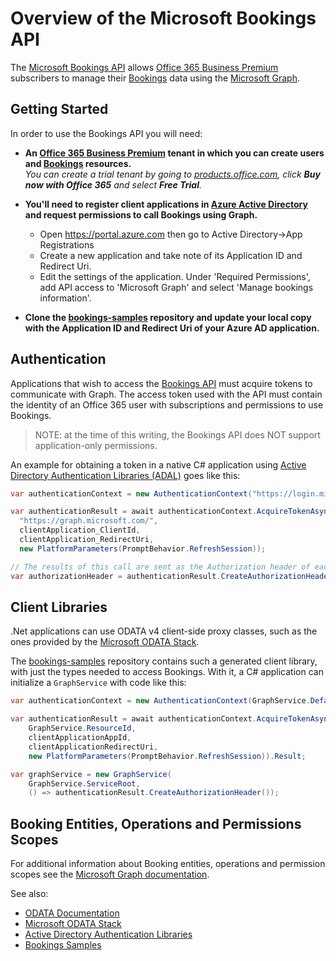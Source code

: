 # Overview of the Microsoft Bookings API

The [Microsoft Bookings API][api] allows [Office 365 Business Premium][o365]
subscribers to manage their [Bookings][] data using the [Microsoft Graph][graph].

## Getting Started

In order to use the Bookings API you will need:

- **An [Office 365 Business Premium][o365] tenant in which you can create users and [Bookings][] resources.**  
  _You can create a trial tenant by going to [products.office.com][bookings], click **Buy now with Office 365** and select **Free Trial**._

- **You'll need to register client applications in [Azure Active Directory][aad] and request permissions to call Bookings using Graph.**

  - Open https://portal.azure.com then go to Active Directory->App Registrations
  - Create a new application and take note of its Application ID and Redirect Uri.
  - Edit the settings of the application. Under 'Required Permissions', add API access to 'Microsoft Graph' and select 'Manage bookings information'.

- **Clone the [bookings-samples][samples] repository
  and update your local copy with the Application ID and Redirect Uri of your Azure AD application.**

## Authentication

Applications that wish to access the [Bookings API][api] must acquire tokens to communicate with Graph.
The access token used with the API must contain the identity of an Office 365 user with subscriptions and permissions to use Bookings.

> NOTE: at the time of this writing, the Bookings API does NOT support application-only permissions.

An example for obtaining a token in a native C# application using [Active Directory Authentication Libraries (ADAL)][adal] goes like this:

```csharp
var authenticationContext = new AuthenticationContext("https://login.microsoftonline.com/common/");

var authenticationResult = await authenticationContext.AcquireTokenAsync(
  "https://graph.microsoft.com/",
  clientApplication_ClientId,
  clientApplication_RedirectUri,
  new PlatformParameters(PromptBehavior.RefreshSession));

// The results of this call are sent as the Authorization header of each HTTPS request to Graph.
var authorizationHeader = authenticationResult.CreateAuthorizationHeader();
```

## Client Libraries

.Net applications can use ODATA v4 client-side proxy classes, such as the ones
provided by the [Microsoft ODATA Stack][client].

The [bookings-samples][samples] repository contains such a generated client library, with just the types needed to access Bookings.
With it, a C# application can initialize a `GraphService` with code like this:

```csharp
var authenticationContext = new AuthenticationContext(GraphService.DefaultAadInstance, TokenCache.DefaultShared);

var authenticationResult = await authenticationContext.AcquireTokenAsync(
    GraphService.ResourceId,
    clientApplicationAppId,
    clientApplicationRedirectUri,
    new PlatformParameters(PromptBehavior.RefreshSession)).Result;

var graphService = new GraphService(
    GraphService.ServiceRoot,
    () => authenticationResult.CreateAuthorizationHeader());
```

## Booking Entities, Operations and Permissions Scopes

For additional information about Booking entities, operations and permission scopes see the [Microsoft Graph documentation][api].

See also:

- [ODATA Documentation][odata]
- [Microsoft ODATA Stack][client]
- [Active Directory Authentication Libraries][adal]
- [Bookings Samples][samples]

[api]: https://developer.microsoft.com/en-us/graph/docs/api-reference/beta/resources/booking-api-overview "Microsoft Bookings API"
[odata]: http://www.odata.org/documentation/ "ODATA"
[graph]: https://graph.microsoft.com "Microsoft Graph"
[o365]: https://products.office.com/en-us/business/office-365-business-premium "Office 365 Business Premium"
[bookings]: https://products.office.com/en-us/business/scheduling-and-booking-app "Microsoft Bookings"
[aad]: https://docs.microsoft.com/en-us/azure/active-directory/develop/active-directory-developers-guide "Azure Active Directory"
[adal]: https://docs.microsoft.com/en-us/azure/active-directory/develop/active-directory-authentication-libraries "Active Directory Authentication Libraries"
[client]: https://odata.github.io "Microsoft ODATA Stack"
[samples]: https://github.com/Microsoft/bookings-samples "bookings-samples"
